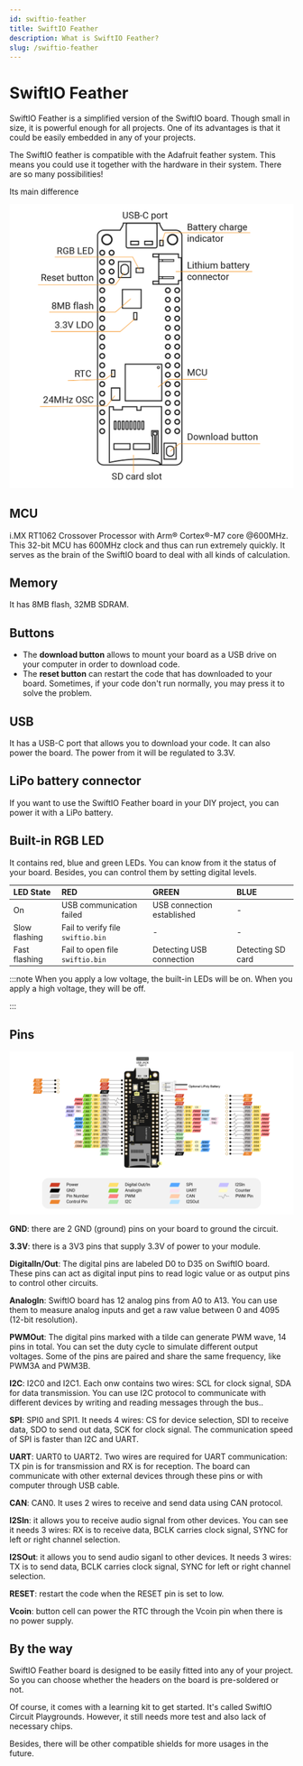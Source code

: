 ```yaml
---
id: swiftio-feather
title: SwiftIO Feather
description: What is SwiftIO Feather?
slug: /swiftio-feather
---
```


# SwiftIO Feather

SwiftIO Feather is a simplified version of the SwiftIO board. Though small in size, it is powerful enough for all projects. One of its advantages is that it could be easily embedded in any of your projects.

The SwiftIO feather is compatible with the Adafruit feather system. This means you could use it together with the hardware in their system. There are so many possibilities! 

Its main difference 
 
![SwiftIO Feather](img/FeatherParts.png)

## **MCU**

i.MX RT1062 Crossover Processor with Arm® Cortex®-M7 core @600MHz. This 32-bit MCU has 600MHz clock and thus can run extremely quickly. It serves as the brain of the SwiftIO board to deal with all kinds of calculation.


## **Memory** 

It has 8MB flash, 32MB SDRAM.


## **Buttons**

- The **download button** allows to mount your board as a USB drive on your computer in order to download code. 
- The **reset button** can restart the code that has downloaded to your board. Sometimes, if your code don't run normally, you may press it to solve the problem.


## **USB**

It has a USB-C port that allows you to download your code. It can also power the board. The power from it will be regulated to 3.3V.

## **LiPo battery connector**

If you want to use the SwiftIO Feather board in your DIY project, you can power it with a LiPo battery.
 

## **Built-in RGB LED** 
It contains red, blue and green LEDs. You can know from it the status of your board. Besides, you can control them by setting digital levels. 

| LED State | RED | GREEN | BLUE |
| :--- | :--- | :--- | :--- |
| On | USB communication failed | USB connection established | - |
| Slow flashing | Fail to verify file `swiftio.bin` | - | - |
| Fast flashing | Fail to open file `swiftio.bin` | Detecting USB connection | Detecting SD card |



:::note
When you apply a low voltage, the built-in LEDs will be on. When you apply a high voltage, they will be off.

:::


## **Pins**

![SwiftIO Feather pinout](img/FeatherPinout.png)

**GND**: there are 2 GND (ground) pins on your board to ground the circuit.


**3.3V**: there is a 3V3 pins that supply 3.3V of power to your module.

**DigitalIn/Out**: The digital pins are labeled D0 to D35 on SwiftIO board. These pins can act as digital input pins to read logic value or as output pins to control other circuits.

**AnalogIn**: SwiftIO board has 12 analog pins from A0 to A13. You can use them to measure analog inputs and get a raw value between 0 and 4095 (12-bit resolution).

**PWMOut**: The digital pins marked with a tilde can generate PWM wave, 14 pins in total. You can set the duty cycle to simulate different output voltages. Some of the pins are paired and share the same frequency, like PWM3A and PWM3B. 



**I2C**: I2C0 and I2C1. Each onw contains two wires: SCL for clock signal, SDA for data transmission. You can use I2C protocol to communicate with different devices by writing and reading messages through the bus..

**SPI**: SPI0 and SPI1. It needs 4 wires: CS for device selection, SDI to receive data, SDO to send out data, SCK for clock signal. The communication speed of SPI is faster than I2C and UART.

**UART**: UART0 to UART2. Two wires are required for UART communication: TX pin is for transmission and RX is for reception. The board can communicate with other external devices through these pins or with computer through USB cable.

**CAN**: CAN0. It uses 2 wires to receive and send data using CAN protocol.

**I2SIn**: it allows you to receive audio signal from other devices. You can see it needs 3 wires: RX is to receive data, BCLK carries clock signal, SYNC for left or right channel selection.

**I2SOut**: it allows you to send audio siganl to other devices. It needs 3 wires: TX is to send data, BCLK carries clock signal, SYNC for left or right channel selection.

**RESET**: restart the code when the RESET pin is set to low.


**Vcoin**: button cell can power the RTC through the Vcoin pin when there is no power supply.




## By the way

SwiftIO Feather board is designed to be easily fitted into any of your project. So you can choose whether the headers on the board is pre-soldered or not.

Of course, it comes with a learning kit to get started. It's called SwiftIO Circuit Playgrounds. However, it still needs more test and also lack of necessary chips.

Besides, there will be other compatible shields for more usages in the future.
